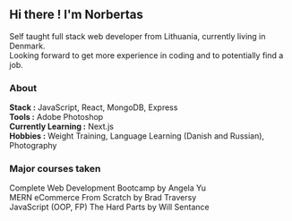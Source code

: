 
## Hi there ! I'm Norbertas
Self taught full stack web developer from Lithuania, currently living in Denmark.</br>
Looking forward to get more experience in coding and to potentially find a job.

### About
**Stack :** JavaScript, React, MongoDB, Express
</br> **Tools :** Adobe Photoshop
</br>**Currently Learning :** Next.js    
**Hobbies :** Weight Training, Language Learning (Danish and Russian), Photography

### Major courses taken
Complete Web Development Bootcamp by Angela Yu
</br>MERN eCommerce From Scratch by Brad Traversy
</br>JavaScript (OOP, FP) The Hard Parts by Will Sentance




